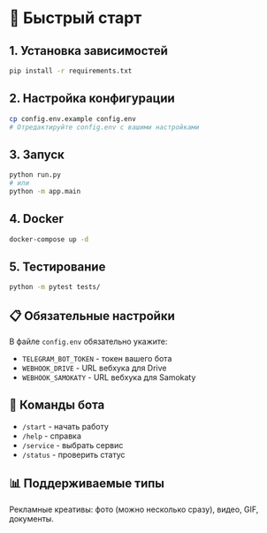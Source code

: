 # 🚀 Быстрый старт

## 1. Установка зависимостей

```bash
pip install -r requirements.txt
```

## 2. Настройка конфигурации

```bash
cp config.env.example config.env
# Отредактируйте config.env с вашими настройками
```

## 3. Запуск

```bash
python run.py
# или
python -m app.main
```

## 4. Docker

```bash
docker-compose up -d
```

## 5. Тестирование

```bash
python -m pytest tests/
```

## 📋 Обязательные настройки

В файле `config.env` обязательно укажите:

- `TELEGRAM_BOT_TOKEN` - токен вашего бота
- `WEBHOOK_DRIVE` - URL вебхука для Drive  
- `WEBHOOK_SAMOKATY` - URL вебхука для Samokaty

## 🤖 Команды бота

- `/start` - начать работу
- `/help` - справка
- `/service` - выбрать сервис
- `/status` - проверить статус

## 📊 Поддерживаемые типы

Рекламные креативы: фото (можно несколько сразу), видео, GIF, документы.
